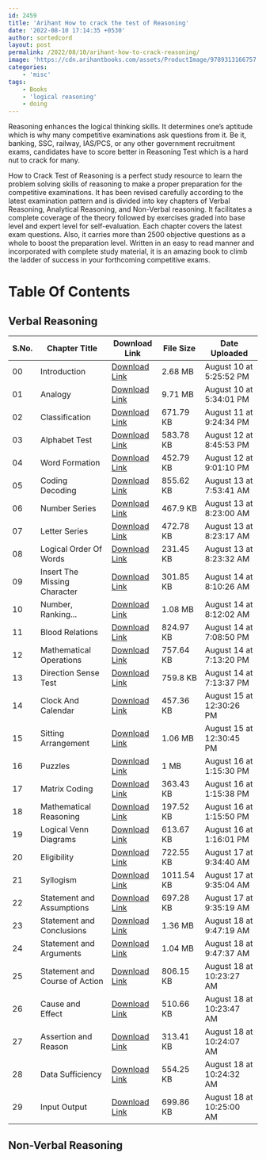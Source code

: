 ```yaml
---
id: 2459
title: 'Arihant How to crack the test of Reasoning'
date: '2022-08-10 17:14:35 +0530'
author: sortedcord
layout: post
permalink: /2022/08/10/arihant-how-to-crack-reasoning/
image: 'https://cdn.arihantbooks.com/assets/ProductImage/9789313166757.jpg'
categories:
    - 'misc'
tags:
    - Books
    - 'logical reasoning'
    - doing
---
```


Reasoning enhances the logical thinking skills. It determines one’s aptitude which is why many competitive examinations ask questions from it. Be it, banking, SSC, railway, IAS/PCS, or any other government recruitment exams, candidates have to score better in Reasoning Test which is a hard nut to crack for many.

How to Crack Test of Reasoning is a perfect study resource to learn the problem solving skills of reasoning to make a proper preparation for the competitive examinations. It has been revised carefully according to the latest examination pattern and is divided into key chapters of Verbal Reasoning, Analytical Reasoning, and Non-Verbal reasoning. It facilitates a complete coverage of the theory followed by exercises graded into base level and expert level for self-evaluation. Each chapter covers the latest exam questions. Also, it carries more than 2500 objective questions as a whole to boost the preparation level. Written in an easy to read manner and incorporated with complete study material, it is an amazing book to climb the ladder of success in your forthcoming competitive exams.

# Table Of Contents

## Verbal Reasoning

| S.No. | Chapter Title                  | Download Link                              | File Size  | Date Uploaded            |
|-------|--------------------------------|--------------------------------------------|------------|--------------------------|
| 00    | Introduction                   | [Download Link](https://shorturl.at/orwY2) | 2.68 MB    | August 10 at 5:25:52 PM  |
| 01    | Analogy                        | [Download Link](https://shorturl.at/dstvY) | 9.71 MB    | August 10 at 5:34:01 PM  |
| 02    | Classification                 | [Download Link](https://shorturl.at/fZ478) | 671.79 KB  | August 11 at 9:24:34 PM  |
| 03    | Alphabet Test                  | [Download Link](https://shorturl.at/hinsW) | 583.78 KB  | August 12 at 8:45:53 PM  |
| 04    | Word Formation                 | [Download Link](https://shorturl.at/bhLM4) | 452.79 KB  | August 12 at 9:01:10 PM  |
| 05    | Coding Decoding                | [Download Link](https://shorturl.at/dfRY6) | 855.62 KB  | August 13 at 7:53:41 AM  |
| 06    | Number Series                  | [Download Link](https://shorturl.at/pTZ46) | 467.9 KB   | August 13 at 8:23:00 AM  |
| 07    | Letter Series                  | [Download Link](https://shorturl.at/ghmRV) | 472.78 KB  | August 13 at 8:23:17 AM  |
| 08    | Logical Order Of Words         | [Download Link](https://shorturl.at/grsY1) | 231.45 KB  | August 13 at 8:23:32 AM  |
| 09    | Insert The Missing Character   | [Download Link](https://shorturl.at/cdKU9) | 301.85 KB  | August 14 at 8:10:26 AM  |
| 10    | Number, Ranking...             | [Download Link](https://shorturl.at/CEHLN) | 1.08 MB    | August 14 at 8:12:02 AM  |
| 11    | Blood Relations                | [Download Link](https://shorturl.at/fltu1) | 824.97 KB  | August 14 at 7:08:50 PM  |
| 12    | Mathematical Operations        | [Download Link](https://shorturl.at/ADIQ7) | 757.64 KB  | August 14 at 7:13:20 PM  |
| 13    | Direction Sense Test           | [Download Link](https://shorturl.at/BDQY5) | 759.8 KB   | August 14 at 7:13:37 PM  |
| 14    | Clock And Calendar             | [Download Link](https://shorturl.at/CTW09) | 457.36 KB  | August 15 at 12:30:26 PM |
| 15    | Sitting Arrangement            | [Download Link](https://shorturl.at/BJKPS) | 1.06 MB    | August 15 at 12:30:45 PM |
| 16    | Puzzles                        | [Download Link](https://shorturl.at/ars56) | 1 MB       | August 16 at 1:15:30 PM  |
| 17    | Matrix Coding                  | [Download Link](https://shorturl.at/acnW8) | 363.43 KB  | August 16 at 1:15:38 PM  |
| 18    | Mathematical Reasoning         | [Download Link](https://shorturl.at/FGHY1) | 197.52 KB  | August 16 at 1:15:50 PM  |
| 19    | Logical Venn Diagrams          | [Download Link](https://shorturl.at/quy29) | 613.67 KB  | August 16 at 1:16:01 PM  |
| 20    | Eligibility                    | [Download Link](https://shorturl.at/ahNOR) | 722.55 KB  | August 17 at 9:34:40 AM  |
| 21    | Syllogism                      | [Download Link](https://shorturl.at/GSUY9) | 1011.54 KB | August 17 at 9:35:04 AM  |
| 22    | Statement and Assumptions      | [Download Link](https://shorturl.at/cmN06) | 697.28 KB  | August 17 at 9:35:19 AM  |
| 23    | Statement and Conclusions      | [Download Link](https://shorturl.at/akmn1) | 1.36 MB    | August 18 at 9:47:19 AM  |
| 24    | Statement and Arguments        | [Download Link](https://shorturl.at/asT25) | 1.04 MB    | August 18 at 9:47:37 AM  |
| 25    | Statement and Course of Action | [Download Link](https://shorturl.at/FGNR5) | 806.15 KB  | August 18 at 10:23:27 AM |
| 26    | Cause and Effect               | [Download Link](https://shorturl.at/bkmw7) | 510.66 KB  | August 18 at 10:23:47 AM |
| 27    | Assertion and Reason           | [Download Link](https://shorturl.at/fvwZ5) | 313.41 KB  | August 18 at 10:24:07 AM |
| 28    | Data Sufficiency               | [Download Link](https://shorturl.at/chLPR) | 554.25 KB  | August 18 at 10:24:32 AM |
| 29    | Input Output                   | [Download Link](https://shorturl.at/wzCDW) | 699.86 KB  | August 18 at 10:25:00 AM |

## Non-Verbal Reasoning